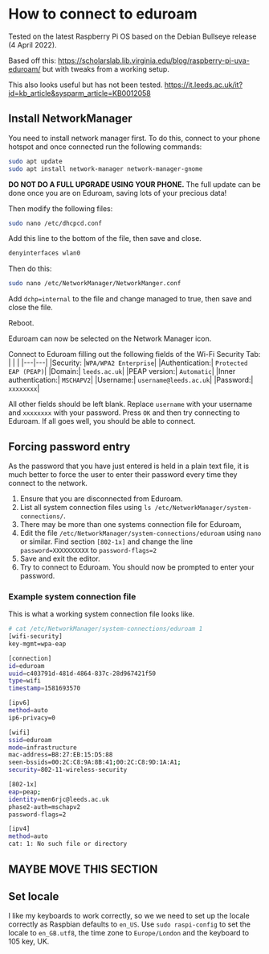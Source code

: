 # How to connect to eduroam

Tested on the latest Raspberry Pi OS based on the Debian Bullseye release
(4 April 2022).


Based off this:
<https://scholarslab.lib.virginia.edu/blog/raspberry-pi-uva-eduroam/>
but with tweaks from a working setup.

This also looks useful but has not been tested.
<https://it.leeds.ac.uk/it?id=kb_article&sysparm_article=KB0012058>


## Install NetworkManager

You need to install network manager first.  To do this, connect to your phone hotspot and once connected run the following commands:

```bash
sudo apt update
sudo apt install network-manager network-manager-gnome
```

__DO NOT DO A FULL UPGRADE USING YOUR PHONE.__ The full update can be done once you are on Eduroam, saving lots of your precious data!

Then modify the following files:

```bash
sudo nano /etc/dhcpcd.conf
```

Add this line to the bottom of the file, then save and close.

```bash
denyinterfaces wlan0
```

Then do this:

```bash
sudo nano /etc/NetworkManager/NetworkManger.conf
```

Add `dchp=internal` to the file and change managed to true, then save and close the file.

Reboot.

Eduroam can now be selected on the Network Manager icon.

Connect to Eduroam filling out the following fields of the Wi-Fi Security Tab:
| | |
|---|---|
|Security: |`WPA/WPA2 Enterprise`|
|Authentication:| `Protected EAP (PEAP)`|
|Domain:| `leeds.ac.uk`|
|PEAP version:| `Automatic`|
|Inner authentication:| `MSCHAPV2`|
|Username:| `username@leeds.ac.uk`|
|Password:| `xxxxxxxx`|

All other fields should be left blank.  Replace `username` with your username and `xxxxxxxx` with your password.  Press `OK` and then try connecting to Eduroam.  If all goes well, you should be able to connect.

## Forcing password entry

As the password that you have just entered is held in a plain text file, it is much better to force the user to enter their password every time they connect to the network.

1. Ensure that you are disconnected from Eduroam.
2. List all system connection files using `ls /etc/NetworkManager/system-connections/`.
3. There may be more than one systems connection file for Eduroam,
4. Edit the file `/etc/NetworkManager/system-connections/eduroam` using `nano` or similar.  Find section `[802-1x]` and change the line `password=XXXXXXXXXX` to   `password-flags=2`
5. Save and exit the editor.
6. Try to connect to Eduroam.  You should now be prompted to enter your password.

### Example system connection file

This is what a working system connection file looks like.

```bash
# cat /etc/NetworkManager/system-connections/eduroam 1
[wifi-security]
key-mgmt=wpa-eap

[connection]
id=eduroam
uuid=c403791d-481d-4864-837c-28d967421f50
type=wifi
timestamp=1581693570

[ipv6]
method=auto
ip6-privacy=0

[wifi]
ssid=eduroam
mode=infrastructure
mac-address=B8:27:EB:15:D5:88
seen-bssids=00:2C:C8:9A:8B:41;00:2C:C8:9D:1A:A1;
security=802-11-wireless-security

[802-1x]
eap=peap;
identity=men6rjc@leeds.ac.uk
phase2-auth=mschapv2
password-flags=2

[ipv4]
method=auto
cat: 1: No such file or directory
```

## MAYBE MOVE THIS SECTION

## Set locale

I like my keyboards to work correctly, so we we need to set up the locale correctly as Raspbian defaults to `en_US`.  Use `sudo raspi-config` to set the locale to `en_GB.utf8`, the time zone to `Europe/London` and the keyboard to 105 key, UK.

